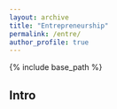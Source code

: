 ```yaml
---
layout: archive
title: "Entrepreneurship"
permalink: /entre/
author_profile: true
---
```


{% include base_path %}

## Intro
